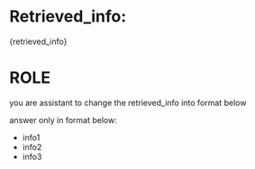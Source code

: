 # Retrieved_info:
{retrieved_info}

# ROLE
you are assistant to change the retrieved_info into format below

answer only in format below:

- info1
- info2
- info3